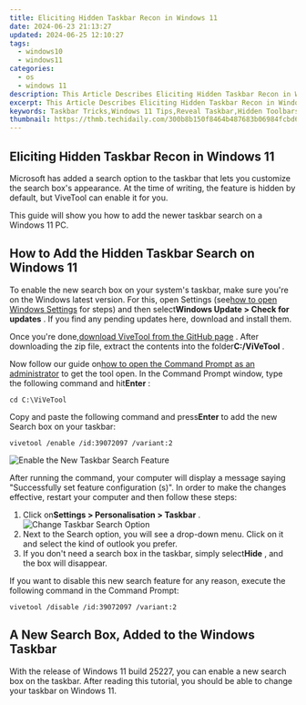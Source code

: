 ```yaml
---
title: Eliciting Hidden Taskbar Recon in Windows 11
date: 2024-06-23 21:13:27
updated: 2024-06-25 12:10:27
tags:
  - windows10
  - windows11
categories:
  - os
  - windows 11
description: This Article Describes Eliciting Hidden Taskbar Recon in Windows 11
excerpt: This Article Describes Eliciting Hidden Taskbar Recon in Windows 11
keywords: Taskbar Tricks,Windows 11 Tips,Reveal Taskbar,Hidden Toolbars,Adjusting Windows Bar,Task Management,User Interface Tweaks
thumbnail: https://thmb.techidaily.com/300b8b150f8464b487683b06984fcbd6662b4fb116965638afb915b9861f6dbd.jpg
---
```


## Eliciting Hidden Taskbar Recon in Windows 11

 Microsoft has added a search option to the taskbar that lets you customize the search box's appearance. At the time of writing, the feature is hidden by default, but ViveTool can enable it for you.

 This guide will show you how to add the newer taskbar search on a Windows 11 PC.

## How to Add the Hidden Taskbar Search on Windows 11

 To enable the new search box on your system's taskbar, make sure you're on the Windows latest version. For this, open Settings (see[how to open Windows Settings](https://www.makeuseof.com/windows-ways-to-open-system-settings/) for steps) and then select**Windows Update > Check for updates** . If you find any pending updates here, download and install them.

 Once you're done,[download ViveTool from the GitHub page](https://github.com/thebookisclosed/ViVe/releases) . After downloading the zip file, extract the contents into the folder**C:/ViVeTool** .

 Now follow our guide on[how to open the Command Prompt as an administrator](https://www.makeuseof.com/windows-run-command-prompt-admin/) to get the tool open. In the Command Prompt window, type the following command and hit**Enter** :

`cd C:\ViVeTool`

 Copy and paste the following command and press**Enter** to add the new Search box on your taskbar:

`vivetool /enable /id:39072097 /variant:2`

![Enable the New Taskbar Search Feature](https://static1.makeuseofimages.com/wordpress/wp-content/uploads/2023/01/enable-the-new-taskbar-search-feature.jpg)

 After running the command, your computer will display a message saying "Successfully set feature configuration (s)". In order to make the changes effective, restart your computer and then follow these steps:

1. Click on**Settings > Personalisation > Taskbar** .  
![Change Taskbar Search Option](https://static1.makeuseofimages.com/wordpress/wp-content/uploads/2023/01/change-taskbar-search-option.jpg)
2. Next to the Search option, you will see a drop-down menu. Click on it and select the kind of outlook you prefer.
3. If you don't need a search box in the taskbar, simply select**Hide** , and the box will disappear.

 If you want to disable this new search feature for any reason, execute the following command in the Command Prompt:

`vivetool /disable /id:39072097 /variant:2`

## A New Search Box, Added to the Windows Taskbar

 With the release of Windows 11 build 25227, you can enable a new search box on the taskbar. After reading this tutorial, you should be able to change your taskbar on Windows 11.


<ins class="adsbygoogle"
     style="display:block"
     data-ad-format="autorelaxed"
     data-ad-client="ca-pub-7571918770474297"
     data-ad-slot="1223367746"></ins>



<ins class="adsbygoogle"
     style="display:block"
     data-ad-client="ca-pub-7571918770474297"
     data-ad-slot="8358498916"
     data-ad-format="auto"
     data-full-width-responsive="true"></ins>
